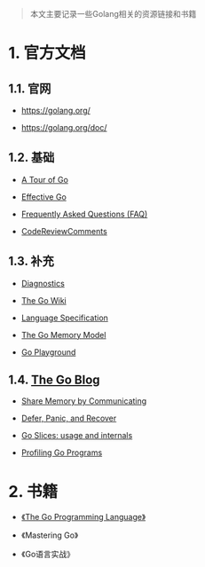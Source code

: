 > 本文主要记录一些Golang相关的资源链接和书籍

# 1. 官方文档

## 1.1. 官网

- https://golang.org/

- https://golang.org/doc/

## 1.2. 基础

- [A Tour of Go](https://tour.golang.org/list)

- [Effective Go](https://golang.org/doc/effective_go.html)

- [Frequently Asked Questions (FAQ)](https://golang.org/doc/faq)

- [CodeReviewComments](https://github.com/golang/go/wiki/CodeReviewComments)

## 1.3. 补充

- [Diagnostics](https://golang.org/doc/diagnostics.html)

- [The Go Wiki](https://golang.org/wiki)

- [Language Specification](https://golang.org/ref/spec)

- [The Go Memory Model](https://golang.org/ref/mem)

- [Go Playground](https://golang.org/play)

## 1.4. [The Go Blog](https://blog.golang.org/index)

- [Share Memory by Communicating](https://golang.org/doc/codewalk/sharemem)
- [Defer, Panic, and Recover](https://golang.org/blog/defer-panic-and-recover)
- [Go Slices: usage and internals](https://golang.org/blog/go-slices-usage-and-internals)

- [Profiling Go Programs](https://golang.org/blog/profiling-go-programs)

# 2. 书籍

- [《The Go Programming Language》](<http://www.gopl.io/>)

- 《Mastering Go》

- 《Go语言实战》

